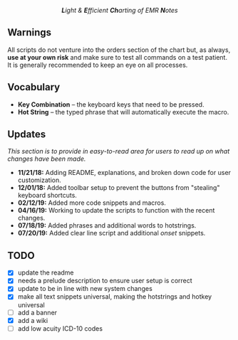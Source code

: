 <p align="center">
  <i><b>L</b>ight & <b>E</b>fficient <b>Ch</b>arting of EMR <b>N</b>otes</i>
</p>

## Warnings
All scripts do not venture into the orders section of the chart but, as always, **use at your own risk** and make sure to test all commands on a test patient. It is generally recommended to keep an eye on all processes.

## Vocabulary
* **Key Combination** – the keyboard keys that need to be pressed.
* **Hot String** – the typed phrase that will automatically execute the macro.

## Updates
*This section is to provide in easy-to-read area for users to read up on what changes have been made.*

* **11/21/18:** Adding README, explanations, and broken down code for user customization.
* **12/01/18:** Added toolbar setup to prevent the buttons from "stealing" keyboard shortcuts.
* **02/12/19:** Added more code snippets and macros.
* **04/16/19:** Working to update the scripts to function with the recent changes.
* **07/18/19:** Added phrases and additional words to hotstrings.
* **07/20/19:** Added clear line script and additional *onset* snippets.

## TODO
- [X] update the readme
- [X] needs a prelude description to ensure user setup is correct
- [X] update to be in line with new system changes
- [X] make all text snippets universal, making the hotstrings and hotkey universal
- [ ] add a banner
- [X] add a wiki
- [ ] add low acuity ICD-10 codes
